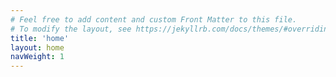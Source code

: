 ```yaml
---
# Feel free to add content and custom Front Matter to this file.
# To modify the layout, see https://jekyllrb.com/docs/themes/#overriding-theme-defaults
title: 'home'
layout: home
navWeight: 1
---
```


